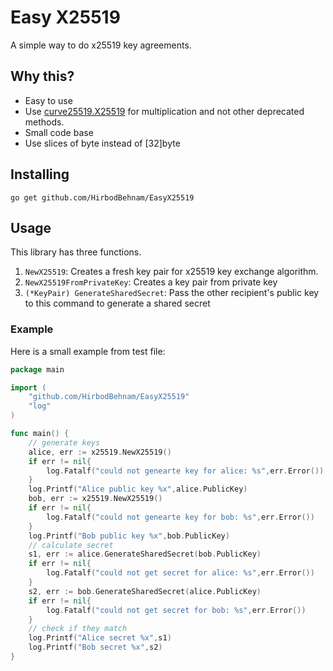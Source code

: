 # Easy X25519
A simple way to do x25519 key agreements.
## Why this?
* Easy to use
* Use [curve25519.X25519](https://godoc.org/golang.org/x/crypto/curve25519#X25519) for multiplication and not other deprecated methods.
* Small code base
* Use slices of byte instead of [32]byte
## Installing
```
go get github.com/HirbodBehnam/EasyX25519
```
## Usage
This library has three functions.
1. `NewX25519`: Creates a fresh key pair for x25519 key exchange algorithm.
2. `NewX25519FromPrivateKey`: Creates a key pair from private key
3. `(*KeyPair) GenerateSharedSecret`: Pass the other recipient's public key to this command to generate a shared secret
### Example
Here is a small example from test file:
```go
package main

import (
	"github.com/HirbodBehnam/EasyX25519"
	"log"
)

func main() {
	// generate keys
	alice, err := x25519.NewX25519()
	if err != nil{
		log.Fatalf("could not genearte key for alice: %s",err.Error())
	}
	log.Printf("Alice public key %x",alice.PublicKey)
	bob, err := x25519.NewX25519()
	if err != nil{
		log.Fatalf("could not genearte key for bob: %s",err.Error())
	}
	log.Printf("Bob public key %x",bob.PublicKey)
	// calculate secret
	s1, err := alice.GenerateSharedSecret(bob.PublicKey)
	if err != nil{
		log.Fatalf("could not get secret for alice: %s",err.Error())
	}
	s2, err := bob.GenerateSharedSecret(alice.PublicKey)
	if err != nil{
		log.Fatalf("could not get secret for bob: %s",err.Error())
	}
	// check if they match
	log.Printf("Alice secret %x",s1)
	log.Printf("Bob secret %x",s2)
}
```